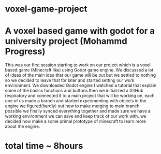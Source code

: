 # voxel-game-project
A voxel based game with godot for a university project (Mohammd Progress)
===============================================================================================================================================
This was our first session starting to work on our project which is a voxel based game (Minecraft like) using Godot game engine,
We discussed a lot of ideas of the main idea that our game will be out but we settled to nothing so we decided to leave that for later and started setting our work environment.
We downloaded Godot engine I watched a tutorial that explain some of the basics functions and buttons then we  initialized a GitHub respiratory and 
connected it to a main project that will be working on, each one of us made a branch and started experimenting with objects in the engine we figured(hardly) out how to make merging to main branch possible we finally synced everything together and made sure we have a working environment we can save and keep track of our work with.
we decided now make a some primal prototype of minecraft to learn more about the engine.

total time ~ 8hours
===============================================================================================================================================
